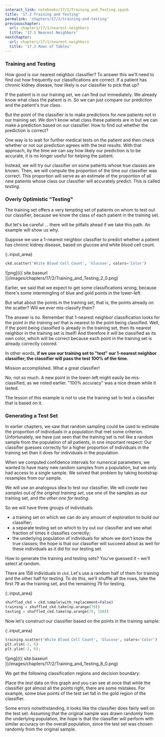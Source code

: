 ```yaml
---
interact_link: notebooks/17/2/Training_and_Testing.ipynb
title: '17.2 Training and Testing'
permalink: 'chapters/17/2/training-and-testing'
previouschapter:
  url: chapters/17/1/nearest-neighbors
  title: '17.1 Nearest Neighbors'
nextchapter:
  url: chapters/17/1/nearest-neighbors
  title: '17.3 Rows of Tables'
---
```


### Training and Testing ###
How good is our nearest neighbor classifier? To answer this we'll need to find out how frequently our classifications are correct. If a patient has chronic kidney disease, how likely is our classifier to pick that up?

If the patient is in our training set, we can find out immediately. We already know what class the patient is in. So we can just compare our prediction and the patient's true class.

But the point of the classifier is to make predictions for *new* patients not in our training set. We don't know what class these patients are in but we can make a prediction based on our classifier. How to find out whether the prediction is correct?

One way is to wait for further medical tests on the patient and then check whether or not our prediction agrees with the test results. With that approach, by the time we can say how likely our prediction is to be accurate, it is no longer useful for helping the patient.

Instead, we will try our classifier on some patients whose true classes are known.  Then, we will compute the proportion of the time our classifier was correct.  This proportion will serve as an estimate of the proportion of all new patients whose class our classifier will accurately predict.  This is called *testing*.

### Overly Optimistic "Testing" ###
The training set offers a very tempting set of patients on whom to test out our classifier, because we know the class of each patient in the training set.

But let's be careful ... there will be pitfalls ahead if we take this path. An example will show us why.

Suppose we use a 1-nearest neighbor classifier to predict whether a patient has chronic kidney disease, based on glucose and white blood cell count.


{:.input_area}
```python
ckd.scatter('White Blood Cell Count', 'Glucose', colors='Color')
```


![png]({{ site.baseurl }}/images/chapters/17/2/Training_and_Testing_2_0.png)


Earlier, we said that we expect to get some classifications wrong, because there's some intermingling of blue and gold points in the lower-left.

But what about the points in the training set, that is, the points already on the scatter? Will we ever mis-classify them?

The answer is no. Remember that 1-nearest neighbor classification looks for the point *in the training set* that is nearest to the point being classified. Well, if the point being classified is already in the training set, then its nearest neighbor in the training set is itself! And therefore it will be classified as its own color, which will be correct because each point in the training set is already correctly colored.

In other words, **if we use our training set to "test" our 1-nearest neighbor classifier, the classifier will pass the test 100% of the time.**

Mission accomplished. What a great classifier! 

No, not so much. A new point in the lower-left might easily be mis-classified, as we noted earlier. "100% accuracy" was a nice dream while it lasted.

The lesson of this example is *not* to use the training set to test a classifier that is based on it.

### Generating a Test Set ###
In earlier chapters, we saw that random sampling could be used to estimate the proportion of individuals in a population that met some criterion.  Unfortunately, we have just seen that the training set is not like a random sample from the population of all patients, in one important respect: Our classifier guesses correctly for a higher proportion of individuals in the training set than it does for individuals in the population.

When we computed confidence intervals for numerical parameters, we wanted to have many new random samples from a population, but we only had access to a single sample.  We solved that problem by taking bootstrap resamples from our sample.

We will use an analogous idea to test our classifier. We will *create two samples out of the original training set*, use one of the samples as our training set, and *the other one for testing*. 

So we will have three groups of individuals:
- a training set on which we can do any amount of exploration to build our classifier;
- a separate testing set on which to try out our classifier and see what fraction of times it classifies correctly;
- the underlying population of individuals for whom we don't know the true classes; the hope is that our classifier will succeed about as well for these individuals as it did for our testing set.

How to generate the training and testing sets? You've guessed it – we'll select at random.

There are 158 individuals in `ckd`. Let's use a random half of them for training and the other half for testing. To do this, we'll shuffle all the rows, take the first 79 as the training set, and the remaining 79 for testing.


{:.input_area}
```python
shuffled_ckd = ckd.sample(with_replacement=False)
training = shuffled_ckd.take(np.arange(79))
testing = shuffled_ckd.take(np.arange(79, 158))
```

Now let's construct our classifier based on the points in the training sample:


{:.input_area}
```python
training.scatter('White Blood Cell Count', 'Glucose', colors='Color')
plt.xlim(-2, 6)
plt.ylim(-2, 6);
```


![png]({{ site.baseurl }}/images/chapters/17/2/Training_and_Testing_8_0.png)


We get the following classification regions and decision boundary:

Place the *test* data on this graph and you can see at once that while the classifier got almost all the points right, there are some mistakes.  For example, some blue points of the test set fall in the gold region of the classifier.

Some errors notwithstanding, it looks like the classifier does fairly well on the test set. Assuming that the original sample was drawn randomly from the underlying population, the hope is that the classifier will perform with similar accuracy on the overall population, since the test set was chosen randomly from the original sample.
